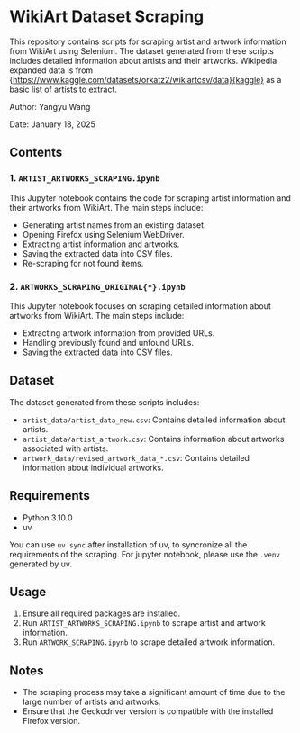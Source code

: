 # WikiArt Dataset Scraping

This repository contains scripts for scraping artist and artwork information from WikiArt using Selenium. The dataset generated from these scripts includes detailed information about artists and their artworks. Wikipedia expanded data is from {https://www.kaggle.com/datasets/orkatz2/wikiartcsv/data}{kaggle} as a basic list of artists to extract.

Author: Yangyu Wang

Date: January 18, 2025

## Contents

### 1. `ARTIST_ARTWORKS_SCRAPING.ipynb`
This Jupyter notebook contains the code for scraping artist information and their artworks from WikiArt. The main steps include:
- Generating artist names from an existing dataset.
- Opening Firefox using Selenium WebDriver.
- Extracting artist information and artworks.
- Saving the extracted data into CSV files.
- Re-scraping for not found items.

### 2. `ARTWORKS_SCRAPING_ORIGINAL{*}.ipynb`
This Jupyter notebook focuses on scraping detailed information about artworks from WikiArt. The main steps include:
- Extracting artwork information from provided URLs.
- Handling previously found and unfound URLs.
- Saving the extracted data into CSV files.

## Dataset
The dataset generated from these scripts includes:
- `artist_data/artist_data_new.csv`: Contains detailed information about artists.
- `artist_data/artist_artwork.csv`: Contains information about artworks associated with artists.
- `artwork_data/revised_artwork_data_*.csv`: Contains detailed information about individual artworks.

## Requirements
- Python 3.10.0
- uv

You can use `uv sync` after installation of uv, to syncronize all the requirements of the scraping. For jupyter notebook, please use the `.venv` generated by uv.

## Usage
1. Ensure all required packages are installed.
2. Run `ARTIST_ARTWORKS_SCRAPING.ipynb` to scrape artist and artwork information.
3. Run `ARTWORK_SCRAPING.ipynb` to scrape detailed artwork information.

## Notes
- The scraping process may take a significant amount of time due to the large number of artists and artworks.
- Ensure that the Geckodriver version is compatible with the installed Firefox version.
